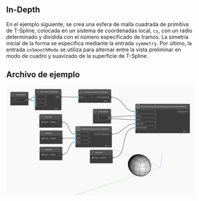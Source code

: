 ## In-Depth
En el ejemplo siguiente, se crea una esfera de malla cuadrada de primitiva de T-Spline, colocada en un sistema de coordenadas local, `cs`, con un radio determinado y dividida con el número especificado de tramos. La simetría inicial de la forma se especifica mediante la entrada `symmetry`. Por último, la entrada `inSmoothMode` se utiliza para alternar entre la vista preliminar en modo de cuadro y suavizado de la superficie de T-Spline.

## Archivo de ejemplo

![Example](./NVXHF2HNH7CSSHULY6RSEYZOUROO42KV2T34SGQYWK4T7S3I3OYQ_img.jpg)
